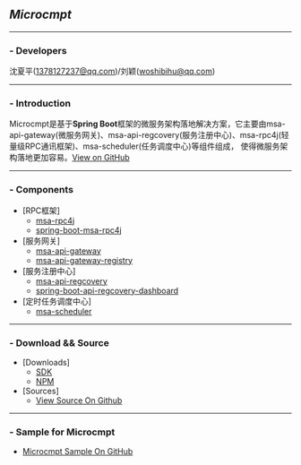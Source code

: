 ## _Microcmpt_

---
### - Developers
沈夏平(1378127237@qq.com)/刘颖(woshibihu@qq.com)

---
### - Introduction
Microcmpt是基于**Spring Boot**框架的微服务架构落地解决方案，它主要由msa-api-gateway(微服务网关)、msa-api-regcovery(服务注册中心)、msa-rpc4j(轻量级RPC通讯框架)、msa-scheduler(任务调度中心)等组件组成，
使得微服务架构落地更加容易。[View on GitHub](https://github.com/microcmpt)

---
### - Components
 - [RPC框架]
   - [msa-rpc4j](content/msa-rpc4j-use.md)
   - [spring-boot-msa-rpc4j](content/spring-boot-msa-rpc4j-use.md)
 - [服务网关] 
   - [msa-api-gateway](content/msa-api-gateway-use.md)
   - [msa-api-gateway-registry](content/msa-api-gateway-registry-use.md)
 - [服务注册中心]
   - [msa-api-regcovery](content/msa-api-regcovery-use.md)
   - [spring-boot-api-regcovery-dashboard](content/spring-boot-api-regcovery-dashboard-use.md)
 - [定时任务调度中心] 
   - [msa-scheduler](content/msa-scheduler-use.md)
 
---
### - Download && Source
 - [Downloads]
   - [SDK](http://mvnrepository.com/search?q=microcmpt)    
   - [NPM](https://www.npmjs.com/package/msa-api-gateway)  
 - [Sources]
   - [View Source On Github](https://github.com/microcmpt)
   
---
### - Sample for Microcmpt
 - [Microcmpt Sample On GitHub](https://github.com/microcmpt/msa-sample)
